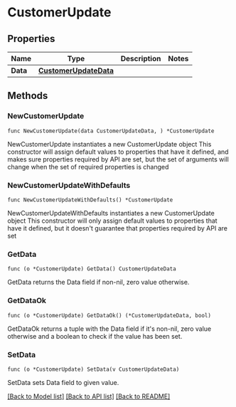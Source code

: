 # CustomerUpdate

## Properties

Name | Type | Description | Notes
------------ | ------------- | ------------- | -------------
**Data** | [**CustomerUpdateData**](CustomerUpdateData.md) |  | 

## Methods

### NewCustomerUpdate

`func NewCustomerUpdate(data CustomerUpdateData, ) *CustomerUpdate`

NewCustomerUpdate instantiates a new CustomerUpdate object
This constructor will assign default values to properties that have it defined,
and makes sure properties required by API are set, but the set of arguments
will change when the set of required properties is changed

### NewCustomerUpdateWithDefaults

`func NewCustomerUpdateWithDefaults() *CustomerUpdate`

NewCustomerUpdateWithDefaults instantiates a new CustomerUpdate object
This constructor will only assign default values to properties that have it defined,
but it doesn't guarantee that properties required by API are set

### GetData

`func (o *CustomerUpdate) GetData() CustomerUpdateData`

GetData returns the Data field if non-nil, zero value otherwise.

### GetDataOk

`func (o *CustomerUpdate) GetDataOk() (*CustomerUpdateData, bool)`

GetDataOk returns a tuple with the Data field if it's non-nil, zero value otherwise
and a boolean to check if the value has been set.

### SetData

`func (o *CustomerUpdate) SetData(v CustomerUpdateData)`

SetData sets Data field to given value.



[[Back to Model list]](../README.md#documentation-for-models) [[Back to API list]](../README.md#documentation-for-api-endpoints) [[Back to README]](../README.md)


